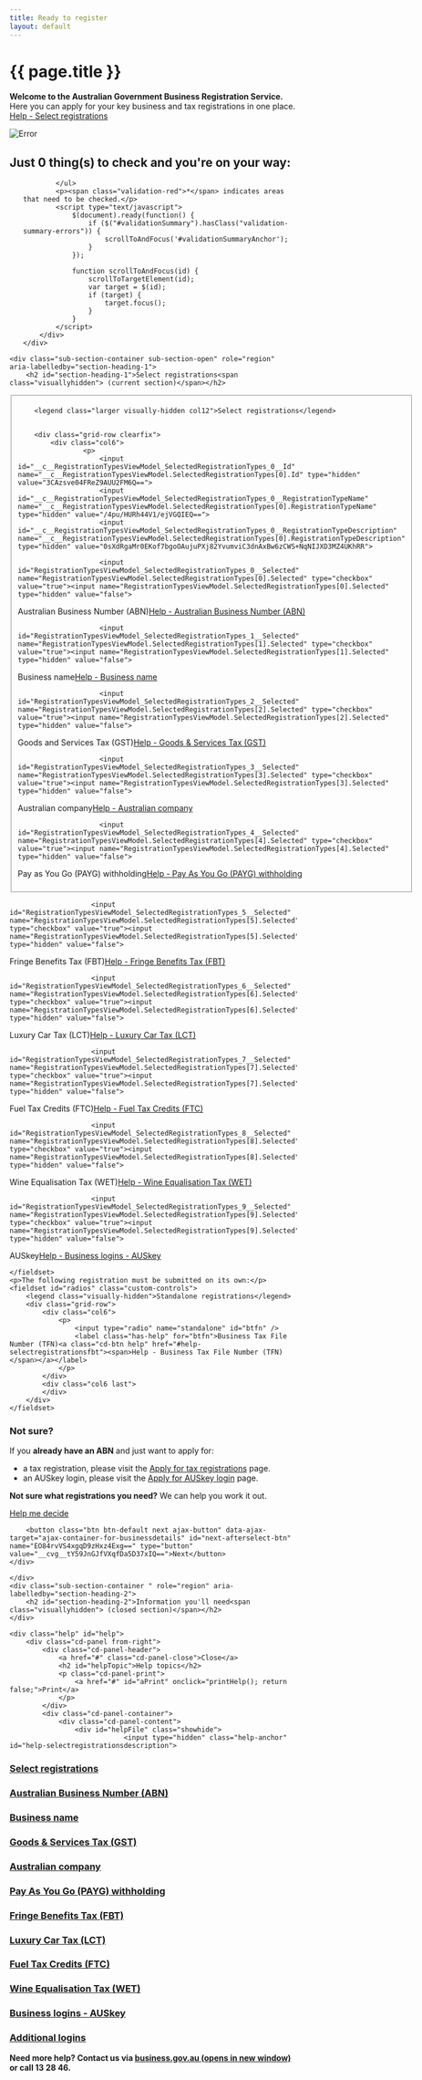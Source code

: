 ```yaml
---
title: Ready to register
layout: default
---
```


<h1>{{ page.title }}</h1>

<div id="ajax-container-for-businessdetails">

<div class="grid-row clearfix">
    <p><strong>Welcome to the Australian Government Business Registration Service.</strong><br>
Here you can apply for your key business and tax registrations in one place. <a class="cd-btn help" href="#help-selectregistrationsdescription"><span>Help - Select registrations</span></a></p>
</div>

<input id="__c__SectionIndexId" name="__c__SectionIndexId" type="hidden" value="BfNQIa39YHWRsVvADavFng==">


<input id="__c__ApplicationId" name="__c__ApplicationId" type="hidden" value="BfNQIa39YHWRsVvADavFng==">

<div id="validationSummary" class="validation-summary-valid validation-container clearfix" data-valmsg-summary="true">
    <div class="grid-row">
        <div class="validation-summary-icon">
            <img src="/content/img/ico-alert-red.png" alt="Error">
        </div>
        <div class="validation-message">
            <h2><a id="validationSummaryAnchor" tabindex="-1">Just <span id="validation-error-count">0</span> thing(s) to check and you're on your way:</a>
            </h2>
            <ul class="validation-message-errors">
                

            </ul>
            <p><span class="validation-red">*</span> indicates areas that need to be checked.</p>
            <script type="text/javascript">
                $(document).ready(function() {
                    if ($("#validationSummary").hasClass("validation-summary-errors")) {
                        scrollToAndFocus('#validationSummaryAnchor');
                    }
                });

                function scrollToAndFocus(id) {
                    scrollToTargetElement(id);
                    var target = $(id);
                    if (target) {
                        target.focus();
                    }
                }
            </script>
        </div>
    </div>
</div>


    <div class="sub-section-container sub-section-open" role="region" aria-labelledby="section-heading-1">
        <h2 id="section-heading-1">Select registrations<span class="visuallyhidden"> (current section)</span></h2>








<div class="select-registrations">
    <fieldset id="checkboxes" class="custom-controls">

        

        <legend class="larger visually-hidden col12">Select registrations</legend>
        

        <div class="grid-row clearfix">
            <div class="col6">
                    <p>
                        <input id="__c__RegistrationTypesViewModel_SelectedRegistrationTypes_0__Id" name="__c__RegistrationTypesViewModel.SelectedRegistrationTypes[0].Id" type="hidden" value="3CAzsve04FReZ9AUU2FM6Q==">
                        <input id="__c__RegistrationTypesViewModel_SelectedRegistrationTypes_0__RegistrationTypeName" name="__c__RegistrationTypesViewModel.SelectedRegistrationTypes[0].RegistrationTypeName" type="hidden" value="/4pu/HURh44V1/ejVGQIEQ==">
                        <input id="__c__RegistrationTypesViewModel_SelectedRegistrationTypes_0__RegistrationTypeDescription" name="__c__RegistrationTypesViewModel.SelectedRegistrationTypes[0].RegistrationTypeDescription" type="hidden" value="0sXdRgaMr0EKof7bgoOAujuPXj82YvumviC3dnAxBw6zCWS+NqNIJXD3MZ4UKhRR">

                        <input id="RegistrationTypesViewModel_SelectedRegistrationTypes_0__Selected" name="RegistrationTypesViewModel.SelectedRegistrationTypes[0].Selected" type="checkbox" value="true"><input name="RegistrationTypesViewModel.SelectedRegistrationTypes[0].Selected" type="hidden" value="false">

<label class="has-help" for="RegistrationTypesViewModel_SelectedRegistrationTypes_0__Selected" id="type-abn">Australian Business Number (ABN)<a class="cd-btn help" href="#help-selectregistrationsabn"><span>Help - Australian Business Number (ABN)</span></a></label>
                    </p>
                    <p>
                        <input id="__c__RegistrationTypesViewModel_SelectedRegistrationTypes_1__Id" name="__c__RegistrationTypesViewModel.SelectedRegistrationTypes[1].Id" type="hidden" value="GD54x/9q9XomyuFbh4ZiOQ==">
                        <input id="__c__RegistrationTypesViewModel_SelectedRegistrationTypes_1__RegistrationTypeName" name="__c__RegistrationTypesViewModel.SelectedRegistrationTypes[1].RegistrationTypeName" type="hidden" value="Ku6Gy+Kjj+YP2qPJPHJzxQ==">
                        <input id="__c__RegistrationTypesViewModel_SelectedRegistrationTypes_1__RegistrationTypeDescription" name="__c__RegistrationTypesViewModel.SelectedRegistrationTypes[1].RegistrationTypeDescription" type="hidden" value="P/tzJ6X8ralyDsJoGYnlzg==">

                        <input id="RegistrationTypesViewModel_SelectedRegistrationTypes_1__Selected" name="RegistrationTypesViewModel.SelectedRegistrationTypes[1].Selected" type="checkbox" value="true"><input name="RegistrationTypesViewModel.SelectedRegistrationTypes[1].Selected" type="hidden" value="false">

<label class="has-help" for="RegistrationTypesViewModel_SelectedRegistrationTypes_1__Selected" id="type-bn">Business name<a class="cd-btn help" href="#help-selectregistrationsbusinessname"><span>Help - Business name</span></a></label>
                    </p>
                    <p>
                        <input id="__c__RegistrationTypesViewModel_SelectedRegistrationTypes_2__Id" name="__c__RegistrationTypesViewModel.SelectedRegistrationTypes[2].Id" type="hidden" value="b62BVAWBWSYqn4uePpL3KQ==">
                        <input id="__c__RegistrationTypesViewModel_SelectedRegistrationTypes_2__RegistrationTypeName" name="__c__RegistrationTypesViewModel.SelectedRegistrationTypes[2].RegistrationTypeName" type="hidden" value="jrVqPJCX8ekRpc1FQWYLuw==">
                        <input id="__c__RegistrationTypesViewModel_SelectedRegistrationTypes_2__RegistrationTypeDescription" name="__c__RegistrationTypesViewModel.SelectedRegistrationTypes[2].RegistrationTypeDescription" type="hidden" value="x9AsIJ5HcP0p7ObmYrdtmL9wFxGQOcnvmt4hfCn24uA=">

                        <input id="RegistrationTypesViewModel_SelectedRegistrationTypes_2__Selected" name="RegistrationTypesViewModel.SelectedRegistrationTypes[2].Selected" type="checkbox" value="true"><input name="RegistrationTypesViewModel.SelectedRegistrationTypes[2].Selected" type="hidden" value="false">

<label class="has-help" for="RegistrationTypesViewModel_SelectedRegistrationTypes_2__Selected" id="type-gst">Goods and Services Tax (GST)<a class="cd-btn help" href="#help-selectregistrationsgst"><span>Help - Goods &amp; Services Tax (GST) </span></a></label>
                    </p>
                    <p>
                        <input id="__c__RegistrationTypesViewModel_SelectedRegistrationTypes_3__Id" name="__c__RegistrationTypesViewModel.SelectedRegistrationTypes[3].Id" type="hidden" value="/hGNjxDNyhEGHfQbb9O3Vg==">
                        <input id="__c__RegistrationTypesViewModel_SelectedRegistrationTypes_3__RegistrationTypeName" name="__c__RegistrationTypesViewModel.SelectedRegistrationTypes[3].RegistrationTypeName" type="hidden" value="z5GyAIlGkn4RLFR84HSFHg==">
                        <input id="__c__RegistrationTypesViewModel_SelectedRegistrationTypes_3__RegistrationTypeDescription" name="__c__RegistrationTypesViewModel.SelectedRegistrationTypes[3].RegistrationTypeDescription" type="hidden" value="r2s2EGHwkm+mDfDfKRuRR3kwjIFuQ9pK4XGOaRpbQFU=">

                        <input id="RegistrationTypesViewModel_SelectedRegistrationTypes_3__Selected" name="RegistrationTypesViewModel.SelectedRegistrationTypes[3].Selected" type="checkbox" value="true"><input name="RegistrationTypesViewModel.SelectedRegistrationTypes[3].Selected" type="hidden" value="false">

<label class="has-help" for="RegistrationTypesViewModel_SelectedRegistrationTypes_3__Selected" id="type-company">Australian company<a class="cd-btn help" href="#help-selectregistrationscompany"><span>Help - Australian company</span></a></label>
                    </p>
                    <p>
                        <input id="__c__RegistrationTypesViewModel_SelectedRegistrationTypes_4__Id" name="__c__RegistrationTypesViewModel.SelectedRegistrationTypes[4].Id" type="hidden" value="beAZxfdqrVgQhcNHWtvxUg==">
                        <input id="__c__RegistrationTypesViewModel_SelectedRegistrationTypes_4__RegistrationTypeName" name="__c__RegistrationTypesViewModel.SelectedRegistrationTypes[4].RegistrationTypeName" type="hidden" value="N/zSCDVF9XGGJIoSJc1o4w==">
                        <input id="__c__RegistrationTypesViewModel_SelectedRegistrationTypes_4__RegistrationTypeDescription" name="__c__RegistrationTypesViewModel.SelectedRegistrationTypes[4].RegistrationTypeDescription" type="hidden" value="PbvruEovidSk04Wk5b6U6c73QeSmRMVxMMjJL2vNzDpM3CMNGXiSjcHosuIMrAVi">

                        <input id="RegistrationTypesViewModel_SelectedRegistrationTypes_4__Selected" name="RegistrationTypesViewModel.SelectedRegistrationTypes[4].Selected" type="checkbox" value="true"><input name="RegistrationTypesViewModel.SelectedRegistrationTypes[4].Selected" type="hidden" value="false">

<label class="has-help" for="RegistrationTypesViewModel_SelectedRegistrationTypes_4__Selected" id="type-payg">Pay as You Go (PAYG) withholding<a class="cd-btn help" href="#help-selectregistrationspaygw"><span>Help - Pay As You Go (PAYG) withholding</span></a></label>
                    </p>
            </div>
            <div class="col6 last">
                    <p>
                        <input id="__c__RegistrationTypesViewModel_SelectedRegistrationTypes_5__Id" name="__c__RegistrationTypesViewModel.SelectedRegistrationTypes[5].Id" type="hidden" value="2oOxNE2QyFg9niJXRLPy7A==">
                        <input id="__c__RegistrationTypesViewModel_SelectedRegistrationTypes_5__RegistrationTypeName" name="__c__RegistrationTypesViewModel.SelectedRegistrationTypes[5].RegistrationTypeName" type="hidden" value="qtaKb79oLxlQI/xjQD9TAA==">
                        <input id="__c__RegistrationTypesViewModel_SelectedRegistrationTypes_5__RegistrationTypeDescription" name="__c__RegistrationTypesViewModel.SelectedRegistrationTypes[5].RegistrationTypeDescription" type="hidden" value="3OTWJvBkGyvZuSJNfoL9EXeKky0d6qFeDsmHJwnWocE=">

                        <input id="RegistrationTypesViewModel_SelectedRegistrationTypes_5__Selected" name="RegistrationTypesViewModel.SelectedRegistrationTypes[5].Selected" type="checkbox" value="true"><input name="RegistrationTypesViewModel.SelectedRegistrationTypes[5].Selected" type="hidden" value="false">

<label class="has-help" for="RegistrationTypesViewModel_SelectedRegistrationTypes_5__Selected" id="type-fbt">Fringe Benefits Tax (FBT)<a class="cd-btn help" href="#help-selectregistrationsfbt"><span>Help - Fringe Benefits Tax (FBT)</span></a></label>                    </p>
                    <p>
                        <input id="__c__RegistrationTypesViewModel_SelectedRegistrationTypes_6__Id" name="__c__RegistrationTypesViewModel.SelectedRegistrationTypes[6].Id" type="hidden" value="hbtBwOimVvgfL4j8KLvs9Q==">
                        <input id="__c__RegistrationTypesViewModel_SelectedRegistrationTypes_6__RegistrationTypeName" name="__c__RegistrationTypesViewModel.SelectedRegistrationTypes[6].RegistrationTypeName" type="hidden" value="CP6ZBjKcruFYRWkIQJneeQ==">
                        <input id="__c__RegistrationTypesViewModel_SelectedRegistrationTypes_6__RegistrationTypeDescription" name="__c__RegistrationTypesViewModel.SelectedRegistrationTypes[6].RegistrationTypeDescription" type="hidden" value="0p3tIkmLUBQl116rBNm9YjVktxzUL2SVZRHDLmi2RNg=">

                        <input id="RegistrationTypesViewModel_SelectedRegistrationTypes_6__Selected" name="RegistrationTypesViewModel.SelectedRegistrationTypes[6].Selected" type="checkbox" value="true"><input name="RegistrationTypesViewModel.SelectedRegistrationTypes[6].Selected" type="hidden" value="false">

<label class="has-help" for="RegistrationTypesViewModel_SelectedRegistrationTypes_6__Selected" id="type-lct">Luxury Car Tax (LCT)<a class="cd-btn help" href="#help-selectregistrationslct"><span>Help - Luxury Car Tax (LCT)</span></a></label>                    </p>
                    <p>
                        <input id="__c__RegistrationTypesViewModel_SelectedRegistrationTypes_7__Id" name="__c__RegistrationTypesViewModel.SelectedRegistrationTypes[7].Id" type="hidden" value="B7QNvTWzBIbPXqXuNDAkSQ==">
                        <input id="__c__RegistrationTypesViewModel_SelectedRegistrationTypes_7__RegistrationTypeName" name="__c__RegistrationTypesViewModel.SelectedRegistrationTypes[7].RegistrationTypeName" type="hidden" value="60WTSLVNkp/873mLM9sq3w==">
                        <input id="__c__RegistrationTypesViewModel_SelectedRegistrationTypes_7__RegistrationTypeDescription" name="__c__RegistrationTypesViewModel.SelectedRegistrationTypes[7].RegistrationTypeDescription" type="hidden" value="DyKYQ/ieWfBiK5OvNBc5b8sr20yA2Jz04oC9ePJKt0U=">

                        <input id="RegistrationTypesViewModel_SelectedRegistrationTypes_7__Selected" name="RegistrationTypesViewModel.SelectedRegistrationTypes[7].Selected" type="checkbox" value="true"><input name="RegistrationTypesViewModel.SelectedRegistrationTypes[7].Selected" type="hidden" value="false">

<label class="has-help" for="RegistrationTypesViewModel_SelectedRegistrationTypes_7__Selected" id="type-ftc">Fuel Tax Credits (FTC)<a class="cd-btn help" href="#help-selectregistrationsftc"><span>Help - Fuel Tax Credits (FTC)</span></a></label>                    </p>
                    <p>
                        <input id="__c__RegistrationTypesViewModel_SelectedRegistrationTypes_8__Id" name="__c__RegistrationTypesViewModel.SelectedRegistrationTypes[8].Id" type="hidden" value="Fn+52qEbT38/fjmk7EEnCA==">
                        <input id="__c__RegistrationTypesViewModel_SelectedRegistrationTypes_8__RegistrationTypeName" name="__c__RegistrationTypesViewModel.SelectedRegistrationTypes[8].RegistrationTypeName" type="hidden" value="qG9x/bmS4Ol3PNZE6SbJOA==">
                        <input id="__c__RegistrationTypesViewModel_SelectedRegistrationTypes_8__RegistrationTypeDescription" name="__c__RegistrationTypesViewModel.SelectedRegistrationTypes[8].RegistrationTypeDescription" type="hidden" value="tRObtFmBpWWovRQocvqJDHZJi7OHu1fpMoBaOKNyGTg=">

                        <input id="RegistrationTypesViewModel_SelectedRegistrationTypes_8__Selected" name="RegistrationTypesViewModel.SelectedRegistrationTypes[8].Selected" type="checkbox" value="true"><input name="RegistrationTypesViewModel.SelectedRegistrationTypes[8].Selected" type="hidden" value="false">

<label class="has-help" for="RegistrationTypesViewModel_SelectedRegistrationTypes_8__Selected" id="type-wet">Wine Equalisation Tax (WET)<a class="cd-btn help" href="#help-selectregistrationswet"><span>Help - Wine Equalisation Tax (WET)</span></a></label>                    </p>
                    <p>
                        <input id="__c__RegistrationTypesViewModel_SelectedRegistrationTypes_9__Id" name="__c__RegistrationTypesViewModel.SelectedRegistrationTypes[9].Id" type="hidden" value="TlPJQFJ7woWgBCYbYmQuEQ==">
                        <input id="__c__RegistrationTypesViewModel_SelectedRegistrationTypes_9__RegistrationTypeName" name="__c__RegistrationTypesViewModel.SelectedRegistrationTypes[9].RegistrationTypeName" type="hidden" value="rZXJz7CN5deaHy0/O1KA2A==">
                        <input id="__c__RegistrationTypesViewModel_SelectedRegistrationTypes_9__RegistrationTypeDescription" name="__c__RegistrationTypesViewModel.SelectedRegistrationTypes[9].RegistrationTypeDescription" type="hidden" value="N+RT4Ap/6WpqRaKa93Iajw==">

                        <input id="RegistrationTypesViewModel_SelectedRegistrationTypes_9__Selected" name="RegistrationTypesViewModel.SelectedRegistrationTypes[9].Selected" type="checkbox" value="true"><input name="RegistrationTypesViewModel.SelectedRegistrationTypes[9].Selected" type="hidden" value="false">

<label class="has-help" for="RegistrationTypesViewModel_SelectedRegistrationTypes_9__Selected" id="type-akey">AUSkey<a class="cd-btn help" href="#help-selectregistrationsauskey"><span>Help - Business logins - AUSkey</span></a></label>                    </p>
            </div>
        </div>

    </fieldset>
	<p>The following registration must be submitted on its own:</p>
	<fieldset id="radios" class="custom-controls">
		<legend class="visually-hidden">Standalone registrations</legend>
		<div class="grid-row">
			<div class="col6">
				<p>
					<input type="radio" name="standalone" id="btfn" />
					<label class="has-help" for="btfn">Business Tax File Number (TFN)<a class="cd-btn help" href="#help-selectregistrationsfbt"><span>Help - Business Tax File Number (TFN)</span></a></label>
				</p>
			</div>
			<div class="col6 last">
			</div>
		</div>
	</fieldset>
</div>

<div class="registration-tip">
    <h3>Not sure?</h3>
<p>If you <strong>already have an ABN</strong> and just want to apply for:</p>
<ul><li>a tax registration, please visit the <a href="../../additional" target="_blank">Apply for tax registrations</a> page.</li>
<li>an AUSkey login, please visit the <a href="../../auskey" target="_blank">Apply for AUSkey login</a> page.</li></ul>
<strong>Not sure what registrations you need?</strong> We can help you work it out.
    <p>
        <a href="/helpmedecide">Help me decide</a>
    </p>
</div>

<div class="controls-container">
    <div class="controls-content">

        
        <button class="btn btn-default next ajax-button" data-ajax-target="ajax-container-for-businessdetails" id="next-afterselect-btn" name="EO84rvVS4xgqD9zHxz4Exg==" type="button" value="__cvg__tY59JnGJfVXqfDa5D37xIQ==">Next</button>
    </div>
</div>


    </div>
    <div class="sub-section-container " role="region" aria-labelledby="section-heading-2">
        <h2 id="section-heading-2">Information you'll need<span class="visuallyhidden"> (closed section)</span></h2>
    </div>

    <div class="help" id="help">
        <div class="cd-panel from-right">
            <div class="cd-panel-header">
                <a href="#" class="cd-panel-close">Close</a>
                <h2 id="helpTopic">Help topics</h2>
                <p class="cd-panel-print">
                    <a href="#" id="aPrint" onclick="printHelp(); return false;">Print</a>
                </p>
            </div>
            <div class="cd-panel-container">
                <div class="cd-panel-content">
                    <div id="helpFile" class="showhide">
                                <input type="hidden" class="help-anchor" id="help-selectregistrationsdescription">
<h3 data-collapse-summary="" aria-expanded="false"><a href="#">Select registrations</a></h3>
<div aria-hidden="true" style="display: none;">
<p>Welcome to the Australian Government Business Registration Service Public Beta. The service combines a number of key government business and tax registration forms in one place including: </p>
<ul>
<li>Australian Business Number (ABN)</li>
<li>Business name</li>
<li>Goods and Services Tax (GST)*</li>
<li>Australian company</li>
<li>Pay as You Go (PAYG) withholding*</li>
<li>Fringe Benefits Tax (FBT)*</li>
<li>Luxury Car Tax (LCT)*</li>
<li>Fuel Tax Credits (FTC)*</li>
<li>Wine Equalisation Tax (WET)*</li>
<li>Administrator AUSkey*.</li></ul>
<p>*At the moment on the <strong>New business</strong> section of the Business registration service, you can only apply for the registrations indicated above together with a business or company application.</p>
<p>If you <strong>already have an ABN</strong> and want to apply for:</p>
<ul><li>a tax registration, please visit the <a href="../../additional" target="_blank">Apply for tax registrations</a> page.</li>
<li>an AUSkey login, please visit the <a href="../../auskey" target="_blank">Apply for AUSkey login</a> page.</li></ul>

<h4>What is a Public Beta website?</h4>
<p>A public beta website is typically a real working website or service in its final testing stage. A beta is used to receive public feedback to help improve the service.</p>
<blockquote><hr><strong>Please note:</strong> Even though the Business Registration Service is in beta, the registrations you apply for are <strong>real</strong>!<hr></blockquote> 
<p>So if you use the Business Registration Service, please <a href="https://www.business.gov.au/Forms/Feedback" target="_blank">give us your feedback <span class="visuallyhidden">(opens in new window)</span></a>.</p>
<h4>What does it cost to register?</h4>
<p>There is no charge to register for tax registrations, but there is a fee for the following:</p>
<ul>
 <li><strong>Business name</strong> - For each business name, you can pay $35 for 1 year or $82 for 3 years. See the current <a href="http://www.asic.gov.au/for-business/payments-fees-and-invoices/asic-fees/schedules-of-business-names-fees" target="_blank">list of business name fees <span class="visuallyhidden">(opens in new window)</span></a> on the ASIC website.</li>
<li><strong>Australian company</strong> - The cost depends on the type of company you register. For example you'll pay $479 to register a proprietary limited company. See the current <a href="http://www.asic.gov.au/for-business/payments-fees-and-invoices/asic-fees/schedules-of-corporations-fees/" target="_blank">list of company fees <span class="visuallyhidden">(opens in new window)</span></a> on the ASIC website.</li>
</ul>
<h4>Where can I register for a business TFN?</h4>
<p>If you're applying for an ABN for a partnership, company or trust you'll need a business TFN.</p>
<p>The good news is you <strong>don't need to register</strong>. The ATO will automatically issue a partnership, company or trust with a TFN (if one doesn't already exist).</p>
<h4>Can I register Norfolk Island businesses here?</h4>
<p>Yes. Norfolk Island businesses can apply here for the following business registrations:</p>
<ul>
<li>Australian Business Number (ABN)</li>
<li>Business name</li>
<li>Australian company – if operating on the Australian mainland</li>
<li>Pay As You Go (PAYG) withholding</li>
<li>Fringe Benefits Tax (FBT)</li>
<li>AUSKey</li>
</ul>
<p>Norfolk Island businesses do not need to register for Goods and Services Tax (GST), Luxury Car Tax (LCT), Fuel Tax Credits (FTC) or Wine Equalisation Tax (WET).</p>
<blockquote><hr>
<p><strong>Norfolk Island companies</strong> are registered with the <a href="http://www.norfolkisland.gov.nf/services/registry-lands-companies-births-deaths-and-marriages" target="_blank">Norfolk Island Registry <span class="visuallyhidden">(opens in new window)</span></a>.</p>

<p>However, if your Norfolk Island company is or will be operating on the Australian mainland, you'll need to register as a foreign company with the Australian Securities &amp; Investments Commission (ASIC).</p>

<p>Find out about <a href="http://asic.gov.au/for-business/registering-a-company/steps-to-register-a-company/foreign-companies/" target="_blank">registering foreign companies <span class="visuallyhidden">(opens in new window)</span></a> on the ASIC website.</p>
<hr>
</blockquote>

<h4>Can I update my details or apply for renewals here?</h4>
<p>Not at the moment. The Business registration form only accepts new business or tax registrations. </p><p>To update or renew your registrations you'll need to refer to the correspondence you receive confirming your registration. </p> <p>If you can't find your correspondence, visit the following agency websites to:</p>
<ul><li><a href="http://asic.gov.au/changes" target="_blank">update your company details or annual statements <span class="visuallyhidden">(opens in new window)</span></a> on the ASIC website</li>
<li><a href="http://asic.gov.au/your-bn" target="_blank">update or renew your business name <span class="visuallyhidden">(opens in new window)</span></a> on the ASIC website</li>
<li><a href="https://www.ato.gov.au/Business/Registration/Update-your-details/" target="_blank">update your tax details <span class="visuallyhidden">(opens in new window)</span></a> for your ABN, GST, PAYG, TFN, FBT, LCT, FTC, WET registrations on the ATO website.</li></ul>
<h4>Can I apply here for state licences or permits?</h4>
<p>No. You'll still need to find and apply for your business licences and permits on the <a href="https://ablis.business.gov.au/" target="_blank">Australian Business Licence &amp; Information Service (ABLIS) <span class="visuallyhidden">(opens in new window)</span></a> website.</p>

<h4>Where do I go for help?</h4>
<p>If you have a question about the form or how your registrations are progressing, <a href="https://www.business.gov.au/contact-us" target="_blank">contact business.gov.au <span class="visuallyhidden">(opens in new window)</span></a> on 13 28 46</p>
</div>                                <input type="hidden" class="help-anchor" id="help-selectregistrationsabn">
<h3 data-collapse-summary="" aria-expanded="false"><a href="#">Australian Business Number (ABN)</a></h3>
<div aria-hidden="true" style="display: none;"><p>An ABN is a unique 11 digit number that identifies your business to the public, the Australian Taxation Office (ATO) and other government agencies.</p>
<p>Applying for an ABN is free, but not everyone is entitled to one.</p>
<h4>Why should I have an ABN? </h4>
<p>If you're running a business, you may need an ABN. Having an ABN means you can:</p>
<ul><li>confirm your business identity to others when ordering and invoicing</li>
<li>avoid having business clients withhold a percentage of any payments they make to you </li>
<li>register a business name </li>
<li>register a '.com.au', '.net.au', or '.org.au' domain name.</li></ul>
<p>You also need to have an ABN if you register for Goods and Services Tax (GST) </p>

<blockquote><hr><p>You <strong>don't</strong> need an ABN if the business is:</p>
<ul>
<li>located in the Christmas or Cocos Islands</li>
<li>a joint venture (where the partners have their own ABNs).</li>
</ul>
<hr></blockquote>
<h4>Do I also need a business TFN? </h4>
<p>If you're applying for an ABN for a partnership, company or trust, you'll need a business TFN.</p> 
<p>The good news is you <strong>don't need to register</strong>. The ATO will automatically issue the partnership, company or trust with a TFN (if one doesn't already exist).</p>
<h4>Can I use my old ABN?</h4>
<p>You can reuse a previous ABN if the old business had the same entity type as the new one. </p>
<blockquote> <hr> <strong>Please note:</strong> If the entity types are different, you’ll be issued with a new ABN.<hr></blockquote>
<p>To reuse a previous ABN, first apply for a new ABN here on the Business registration service. Once this application is successful, the Australian Business Registrar can then issue you with your old ABN.  </p>
<h4>Find out more</h4>
<p>See the Australian Business Register's <a href="https://abr.gov.au/DOI-abnexplained" target="_blank">ABN Explained <span class="visuallyhidden">(opens in new window)</span></a> page for more details.</p></div>                                <input type="hidden" class="help-anchor" id="help-selectregistrationsbusinessname">
<h3 data-collapse-summary="" aria-expanded="false"><a href="#">Business name</a></h3>
<div aria-hidden="true" style="display: none;">

<p>A business name, also known as a trading name, is a name or title under which a person, or other legal entity, carries on business. It also helps customers and other businesses find, identify and connect with your business. </p>
<p>You need to register a business name if you conduct business under a name other than your own.</p>

<p>Discover more about <a href="http://www.asic.gov.au/bn-register" target="_blank">business names and when to register one <span class="visuallyhidden">(opens in new window)</span></a> on the Australian Securities &amp; Investments Commission (ASIC) website.</p>


<h4>Registering a business name</h4>
<p>When you register a business name, you register it nationally with ASIC. This means you can operate your business in any state or territory in Australia.</p>
<p>See the <a href="http://www.asic.gov.au/bn-register" target="_blank">things you need to consider before registering a business name <span class="visuallyhidden">(opens in new window)</span></a> on the ASIC website.</p>
<h4>Protecting your business name </h4>
<p>Registering a business name doesn't stop others from using it! Before you register a business name, consider these steps:</p>

<ul><li><strong>Check existing names</strong>: <a href="http://www.asic.gov.au/online-services/search-asics-registers/business-names/" target="_blank">Search ASIC's Registers <span class="visuallyhidden">(opens in new window)</span></a> to see if the business name is available.</li>
<li><strong>Check existing trade marks: </strong>Make sure you’re not infringing on someone else’s intellectual property (IP). Visit the IP Australia website to find out about <a href="https://www.ipaustralia.gov.au/trade-marks" target="_blank">searching for trade marks <span class="visuallyhidden">(opens in new window)</span></a> in Australia and overseas.</li>
<li><strong>Register a web address:</strong> If you want to use your proposed business name as part of your web address, see our information on <a href="https://www.business.gov.au/Info/Run/Advertising-and-online/Register-a-website-name" target="_blank">registering a domain name. <span class="visuallyhidden">(opens in new window)</span></a></li>
<li><strong>Apply for a trade mark:</strong> To protect your business name, <a href="https://www.ipaustralia.gov.au/trade-marks" target="_blank">apply for a trade mark <span class="visuallyhidden">(opens in new window)</span></a> on the IP Australia website.</li></ul>


<p>Find out the difference between a business name, trade mark, company name and domain name on the <a href="http://asic.gov.au/for-business/registering-a-business-name/before-you-register-a-business-name/what-is-a-business-name/" target="_blank">ASIC website <span class="visuallyhidden">(opens in new window)</span></a>.</p>
<p>Visit the <a href="https://www.ipaustralia.gov.au" target="_blank">IP Australia <span class="visuallyhidden">(opens in new window)</span></a> website for details on how to protect your name and other brands.</p>
<h4>Renewing your business name</h4>
<p>You need to renew your business name regularly. You can pay yearly or every three years. See the <a href="http://www.asic.gov.au/for-business/payments-fees-and-invoices/asic-fees/fees-for-commonly-lodged-documents/business-names/" target="_blank">business name renewal fees <span class="visuallyhidden">(opens in new window)</span></a> on the ASIC website.</p> <p>The Business registration service does not currently process business name renewals. See the different options available for <a href="http://www.asic.gov.au/for-business/renewing-and-maintaining-your-business-name/renew-your-business-name/" target="_blank">renewing your business name <span class="visuallyhidden">(opens in new window)</span></a> on the ASIC website.</p>
</div>                                <input type="hidden" class="help-anchor" id="help-selectregistrationsgst">
<h3 data-collapse-summary="" aria-expanded="false"><a href="#">Goods &amp; Services Tax (GST) </a></h3>
<div aria-hidden="true" style="display: none;">
<p>You <strong>must</strong> register for GST if: </p>
<ul><li>your business has a GST turnover of $75,000 or more</li>
<li>your business charges passengers for taxi services or limousine travel (including ride sharing)</li>
<li>you want to claim Fuel Tax Credits (FTC)</li>
<li>you need to register for Wine Equalisation Tax (WET) or Luxury Car Tax (LCT).</li>
</ul>
<blockquote><hr><strong>Please note:</strong> You must have an Australian Business Number (ABN) in order to register for GST. If you don't already have an ABN, you can use this form to apply for both at the same time.<hr></blockquote>

<p>Don't expect to exceed $75,000? You can still volunteer to register for GST. </p>
<p>Registering for GST also allows you to claim credits for any GST included in the price of purchases for your business.</p>
<p>Visit the Australian Taxation Office (ATO) website to:</p>
<ul>
<li>find out what <a href="https://www.ato.gov.au/Business/GST/Registering-for-GST/?anchor=WorkingoutyourGSTturnover1#WorkingoutyourGSTturnover1" target="_blank">GST turnover <span class="visuallyhidden">(opens in new window)</span></a> means</li>
<li><a href="https://www.ato.gov.au/Business/Registration/Work-out-which-registrations-you-need/Taxation-registrations/Goods-and-Services-Tax/" target="_blank">check if you need to register for GST <span class="visuallyhidden">(opens in new window)</span></a>, if you're not sure</li>
<li>see how GST applies to <a href="https://www.ato.gov.au/general/ride-sourcing-and-tax/" target="_blank">ride sharing services <span class="visuallyhidden">(opens in new window)</span></a></li>
<li>find out more about <a href="https://www.ato.gov.au/business/gst/claiming-gst-credits/" target="_blank">claiming GST credits <span class="visuallyhidden">(opens in new window)</span></a>.</li>
</ul>
<h4>How GST works</h4>
<p>GST is a tax of 10% on most goods and services sold in Australia. Generally, businesses that are registered for GST:</p>
<ul><li>collect GST on the goods and services they sell and forward it to the ATO</li>
<li>claim credits for the GST included in the price of goods and services they buy for their business.</li></ul>
<h4>What do I need to do?</h4> 
<p>If you're registered for GST, you'll need to: </p>
<ul><li>work out which goods and services you sell are subject to GST</li> 
<li>include GST in the prices you charge for those goods and services </li>
<li>give tax invoices to your customers that include the GST amount </li>
<li>account for GST in your books </li>
<li>put aside the GST you've collected</li> 
<li>get tax invoices and claim GST credits for goods and services you buy for your own business</li> 
<li>lodge activity statements or annual returns to the ATO</li>  
<li>pay GST to the ATO (or get a GST refund).</li></ul>  
<h4>Find out more</h4>
<p>Read about <a href="https://www.ato.gov.au/Business/GST/How-GST-works/" target="_blank">how GST works <span class="visuallyhidden">(opens in new window)</span></a> on the ATO website.</p></div>                                <input type="hidden" class="help-anchor" id="help-selectregistrationscompany">
<h3 data-collapse-summary="" aria-expanded="false"><a href="#">Australian company</a></h3>
<div aria-hidden="true" style="display: none;">
<p>A company is a type of business structure. When you set up a company, you create a legal entity that's separate from you. To find out more about companies and how they're different from other business structures, visit our <a href="https://www.business.gov.au/info/plan-and-start/start-your-business/business-structure/business-structures-and-types/company" target="_blank">company <span class="visuallyhidden">(opens in new window)</span></a> page.</p>
<h4>Company registration</h4>

<p>To set up a company, it must be registered under the <em>Corporations Act 2001</em>.</p>

<p>You can register these types of companies here:</p>
<ul>
<li>Proprietary limited companies (also known as private companies) - the most common company structure used by small businesses</li>
<li>Public companies limited by shares or guarantee</li>
<li>Public companies with no liability</li>
<li>Special purpose companies (not for profit, home unit/body corporate, superannuation trustee)</li>

</ul>
<blockquote>
<hr>
<p>To register a private or public company that's <strong>unlimited</strong> (where the liability of shareholders is unlimited), you need to apply:</p>
<ul>
<li>by using the <a href="http://asic.gov.au/regulatory-resources/forms/forms-folder/201-application-for-registration-as-an-australian-company/" target="_blank">company registration form <span class="visuallyhidden">(opens in new window)</span></a> on the Australian Securities &amp; Investments Commission (ASIC) website, or</li>
<li>through a business service provider.</li>
</ul>
<p>To find out more about these application options, see <strong>step 6</strong> of <a href="http://asic.gov.au/start-a-company" target="_blank">how to start a company <span class="visuallyhidden">(opens in new window)</span></a> on the ASIC website.</p>
<hr>
</blockquote>

<h4>Fees</h4>

<p>The fees you pay depend on the type of company you're registering. Visit the ASIC website for details of:</p>
<ul>
<li>the one-off fee for company registration (see <a href="http://www.asic.gov.au/for-business/payments-fees-and-invoices/asic-fees/fees-for-commonly-lodged-documents/starting-a-company/" target="_blank">starting a company - common fees <span class="visuallyhidden">(opens in new window)</span></a>)</li>
<li>the annual fee for <a href="http://www.asic.gov.au/for-business/payments-fees-and-invoices/asic-fees/fees-for-commonly-lodged-documents/annual-review/" target="_blank">company reviews <span class="visuallyhidden">(opens in new window)</span></a>.</li>
</ul>

<h4>Before you register</h4>
<p>Before you register a company, you need to:</p>
<ul><li>choose a company name </li>
<li>decide whether your company will be proprietary or public</li> 
<li>work out who the directors and shareholders will be</li>
<li>understand your legal obligations as a director and shareholder. </li></ul>
<p>To find out more, read <a href="http://asic.gov.au/for-business/running-a-company/company-officeholder-duties/" target="_blank">company officeholder duties <span class="visuallyhidden">(opens in new window)</span></a> on the ASIC website.</p>
<h4>After you register</h4>
<p>When registered, the company will:</p>
<ul>
<li>get a unique Australian Company Number (ACN) and a Certificate of Registration</li>
<li>appear in the <a href="https://connectonline.asic.gov.au/RegistrySearch/faces/landing/SearchRegisters.jspx" target="_blank">company register <span class="visuallyhidden">(opens in new window)</span></a></li>
<li>be required to complete an annual review and pay an annual review fee each year (see <a href="http://www.asic.gov.au/for-business/running-a-company/annual-statements/" target="_blank">annual statements <span class="visuallyhidden">(opens in new window)</span></a> on the ASIC website)</li>
<li>be required to tell ASIC of changes in company details, usually within 28 days of the change taking place (otherwise, late fees may apply - see <a href="http://asic.gov.au/for-business/changes-to-your-company/check-and-change-company-details/" target="_blank">check and change company details <span class="visuallyhidden">(opens in new window)</span></a> on the ASIC website).</li>
</ul>
<p>To find out what company information is available to the public in the company register, go to <a href="http://asic.gov.au/online-services/search-asics-registers/companies-and-organisations/" target="_blank">companies and organisations - search ASIC's Registers <span class="visuallyhidden">(opens in new window)</span></a>.</p>
<p>For information about how ASIC handles personal information, read the <a href="http://www.asic.gov.au/privacy" target="_blank">summary of ASIC's privacy policy <span class="visuallyhidden">(opens in new window)</span></a>.</p>
</div>                                <input type="hidden" class="help-anchor" id="help-selectregistrationspaygw">
<h3 data-collapse-summary="" aria-expanded="false"><a href="#">Pay As You Go (PAYG) withholding</a></h3>
<div aria-hidden="true" style="display: none;"><p>You must be registered for PAYG withholding before you need to withhold tax amounts from payments such as:</p>
<ul><li>the wage or salary payments you make to employees</li>
<li>payments to directors</li>
<li>payments to businesses that do not quote their ABN to you</li>
<li>royalty, dividend or interest payments to non-residents</li>
<li>investment income payments to Australian residents (if you're an investment body).</li>
</ul>
<p>You must then forward these tax amounts to the Australian Taxation Office (ATO).</p>
<p>PAYG withholding isn't a tax on your business - it's a tax on your employees' income that you help the ATO to collect.  </p>
<p>Check to see <a href="https://www.ato.gov.au/Business/Registration/Work-out-which-registrations-you-need/Taxation-registrations/Pay-as-you-go-withholding/" target="_blank">if you need to register for PAYG withholding <span class="visuallyhidden">(opens in new window)</span></a> on the ATO website.</p> 
<h4>What do I need to do?</h4>  
<p>Being registered for PAYG withholding means you: </p>
<ul><li>work out how much you need to withhold</li> 
<li>report PAYG withholding amounts to the ATO</li> 
<li>pay PAYG withholding amounts to the ATO when they're due</li> 
<li>include PAYG withholding amounts in your employees' pay slips and payment summaries.</li></ul>

<h4>Find out more</h4>
<p>See <a href="https://www.ato.gov.au/Business/PAYG-withholding/?anchor=H1" target="_blank">how PAYG withholding works <span class="visuallyhidden">(opens in new window)</span></a> on the ATO website.</p>
</div>                                <input type="hidden" class="help-anchor" id="help-selectregistrationsfbt">
<h3 data-collapse-summary="" aria-expanded="false"><a href="#">Fringe Benefits Tax (FBT)</a></h3> 
<div aria-hidden="true" style="display: none;"><p>As an employer, if you give certain fringe benefits to your employees, you must pay tax on the value of the fringe benefits.</p> 
<p>You'll need to register for FBT before you start providing these benefits.</p>
<p>Visit the Australian Taxation Office (ATO) website to:</p>
<ul>
<li>find out what <a href="https://www.ato.gov.au/General/fringe-benefits-tax-%28fbt%29/types-of-fringe-benefits/" target="_blank">types of fringe benefits <span class="visuallyhidden">(opens in new window)</span></a> you must pay tax on</li>
<li><a href="https://www.ato.gov.au/Business/Registration/Work-out-which-registrations-you-need/Taxation-registrations/Fringe-benefits-tax/" target="_blank">check if you need to register for FBT <span class="visuallyhidden">(opens in new window)</span></a>.</li>
</ul>
<h4>What do I need to do?</h4>
<p>Being registered for FBT means you: </p>
<ul><li>work out how much FBT you have to pay</li> 
<li>keep records related to the fringe benefits you provide </li>
<li>report fringe benefits on your employees' payment summaries  </li>
<li>report fringe benefits to the ATO</li> 
<li>pay the FBT to the ATO. </li></ul>
<h4>Find out more </h4>
<p>Read about <a href="https://www.ato.gov.au/General/Fringe-benefits-tax-%28FBT%29/In-detail/Getting-started/FBT-for-small-business/?anchor=H13#H13" target="_blank">FBT for small business <span class="visuallyhidden">(opens in new window)</span></a> on the ATO website.</p></div>                                <input type="hidden" class="help-anchor" id="help-selectregistrationslct">
<h3 data-collapse-summary="" aria-expanded="false"><a href="#">Luxury Car Tax (LCT)</a></h3> 
<div aria-hidden="true" style="display: none;"><p>LCT is a tax on the supply and import of cars that exceed the LCT threshold.</p>
<p>You must register for LCT if you sell or import luxury cars.</p> 
<p>To register for LCT you must also be registered for Goods and Services Tax (GST).</p>
<p>Visit the Australian Taxation Office (ATO) website to:</p>
<ul>
<li><a href="https://www.ato.gov.au/Business/Luxury-car-tax/When-LCT-applies/" target="_blank">check if you need to register for LCT <span class="visuallyhidden">(opens in new window)</span></a></li>
<li>find out this year's <a href="https://www.ato.gov.au/rates/luxury-car-tax-rate-and-thresholds/" target="_blank">LCT threshold <span class="visuallyhidden">(opens in new window)</span></a>.</li>
</ul>
<h4>What do I need to do?</h4>
<p>Being registered for LCT means you: </p>
<ul><li>work out the LCT payable and include it in the import or sale </li>
<li>account for LCT sales and imports in your books</li>
<li>report and pay LCT to the ATO.</li></ul>
<h4>Find out more</h4>
<p>Go to the ATO website for more about:</p>
<ul>
<li><a href="https://www.ato.gov.au/business/luxury-car-tax/working-out-the-lct-amount/" target="_blank">working out the LCT amount you need to pay <span class="visuallyhidden">(opens in new window)</span></a></li>
<li><a href="https://www.ato.gov.au/Business/Luxury-car-tax/" target="_blank">Luxury Car Tax <span class="visuallyhidden">(opens in new window)</span></a>.</li>
</ul>
</div>                                <input type="hidden" class="help-anchor" id="help-selectregistrationsftc">
<h3 data-collapse-summary="" aria-expanded="false"><a href="#">Fuel Tax Credits (FTC)</a></h3>
<div aria-hidden="true" style="display: none;"><p>If you register for FTC, you can claim credits for the fuel tax you pay on eligible fuels. The amount of FTC you can claim depends on the type of fuel you use and the business activity you use it in. </p>
<p>To be eligible, you must:</p>
<ul><li>be registered for GST</li>
<li>use eligible fuels in eligible business activities.</li></ul>
<p>Visit the Australian Taxation Office (ATO) website to:</p>
<ul>
<li>view <a href="https://www.ato.gov.au/Business/Fuel-schemes/Fuel-tax-credits---business/Eligibility/Eligible-fuels/" target="_blank">eligible liquid and gaseous fuels <span class="visuallyhidden">(opens in new window)</span></a></li>
<li>view <a href="https://www.ato.gov.au/Business/Fuel-schemes/Fuel-tax-credits---business/Eligibility/Eligible-activities/" target="_blank">eligible business activities <span class="visuallyhidden">(opens in new window)</span></a></li>
<li>use the <a href="https://www.ato.gov.au/calculators-and-tools/Host/?anchor=FTCEL&amp;anchor=FTCEL/#FTCEL/questions" target="_blank">FTC eligibility tool <span class="visuallyhidden">(opens in new window)</span></a></li>
</ul>
<h4>What do I need to do?</h4> 
<p>Being registered for FTC means you: </p>
<ul><li>work out how much you can claim on eligible fuels</li> 
<li>keep records of the type and quantity of fuels, when you bought the fuels and how you used them in your business.</li></ul>
<h4>Find out more</h4> 
<p>Read more about <a href="https://www.ato.gov.au/business/fuel-schemes/fuel-tax-credits---business/" target="_blank">Fuel Tax Credits <span class="visuallyhidden">(opens in new window)</span></a> on the ATO website. </p></div>                                <input type="hidden" class="help-anchor" id="help-selectregistrationswet">
<h3 data-collapse-summary="" aria-expanded="false"><a href="#">Wine Equalisation Tax (WET)</a></h3>
<div aria-hidden="true" style="display: none;"><p>You must register for WET and GST if you produce or sell wholesale wines that WET applies to.</p>
<p>WET applies to grape wines, fruit wines, vegetable wines, cider, perry, mead, and sake (where they contain more than 1.15% by volume of ethyl alcohol).</p>
<p>Visit the Australian Taxation Office (ATO) website to:</p>
<ul>
<li>find out more about the <a href="https://www.ato.gov.au/Business/Wine-equalisation-tax/Products-WET-applies-to/" target="_blank">products WET applies to <span class="visuallyhidden">(opens in new window)</span></a></li>
<li><a href="https://www.ato.gov.au/business/wine-equalisation-tax/registering-for-wet/" target="_blank">check if you need to register for WET <span class="visuallyhidden">(opens in new window)</span></a>.</li>
</ul>
<h4> What is WET?</h4>
<p>WET is a tax on the consumption of wine in Australia, and it's usually applied to the last wholesale sale - this is usually the sale to the retailer. You collect the tax to give to the ATO.  </p>

<h4>What do I need to do? </h4>
<p>Being registered for WET means you: </p>
<ul><li>work out which sales are subject to WET</li> 
<li>calculate the WET amount</li>
<li>issue tax invoices that show the WET amount</li> 
<li>claim any WET credits you may be entitled to (including rebates or refunds)</li> 
<li>account for WET amounts in your books</li> 
<li>put aside WET you've collected</li> 
<li>report and pay WET to the ATO.</li></ul>
<h4>Find out more</h4> 
<p>Read more about <a href="https://www.ato.gov.au/Business/Wine-equalisation-tax/" target="_blank">Wine Equalisation Tax <span class="visuallyhidden">(opens in new window)</span></a> on the ATO website.</p>
</div>                                <input type="hidden" class="help-anchor" id="help-selectregistrationsauskey">
<h3 data-collapse-summary="" aria-expanded="false"><a href="#">Business logins - AUSkey</a></h3>
<div aria-hidden="true" style="display: none;">
<blockquote><hr><strong>Only Administrator AUSkey</strong> registration is available here. <hr></blockquote>
<h4>What is an AUSkey?</h4>
<p>An <a href="https://abr.gov.au/DOI-auskeyexplained" target="_blank">AUSkey <span class="visuallyhidden">(opens in new window)</span></a> is a secure login that's set up on your computer. If you're <a href="https://abr.gov.au/DOI-eligibilityauskey" target="_blank">eligible <span class="visuallyhidden">(opens in new window)</span></a>, AUSkey lets you log in to many government services including business and tax forms. </p>


<h4>What can I do with an AUSkey? </h4>
<p>With a <a href="https://abr.gov.au/DOI-auskeycompatibility" target="_blank">compatible system or browser <span class="visuallyhidden">(opens in new window)</span></a>, an AUSkey can help you:</p>
<ul>
  <li>update your business name details through <a href="http://www.asic.gov.au/auskey" target="_blank">ASIC connect <span class="visuallyhidden">(opens in new window)</span></a></li>
  <li>lodge your  Business Activity Statements (BAS) through the <a href="https://bp.ato.gov.au/" target="_blank">Business Portal <span class="visuallyhidden">(opens in new window)</span></a></li>
  <li>update your Australian  Business Number (ABN) details</li>
  <li>submit tax statements through '<a href="http://www.sbr.gov.au/products-register/sbr-product-register-full-list" target="_blank">SBR-enabled <span class="visuallyhidden">(opens in new window)</span></a>' accounting,  bookkeeping or payroll desktop software.<strong></strong></li>
</ul>
<p>See <a href="https://abr.gov.au/AUSkey/Where-you-can-use-AUSkey/" target="_blank">where you can use your AUSkey <span class="visuallyhidden">(opens in new window)</span></a> on the Australian Business Register (ABR) website. </p>
<p>If you want to log in from different computers, you can set up an AUSkey on a USB stick.</p>
<h4>How do I register? </h4>
<p>You can <strong>only</strong> register for an Administrator AUSkey here by selecting the AUSkey checkbox together with another registration on the 'Ready to register' screen. All you need to provide is your:</p>
<ul>
  <li>Tax file number</li>
  <li>Australian telephone number </li>
<li>Email address.</li></ul>
<p>Find out more about <a href="https://abr.gov.au/DOI-registerauskey" target="_blank">registering for an AUSkey <span class="visuallyhidden">(opens in new window)</span></a> on the ABR website.</p>
<p>To register a tax agent or accountant for a <a href="https://abr.gov.au/DOI-registerauskey" target="_blank">Standard AUSkey <span class="visuallyhidden">(opens in new window)</span></a>, you'll need to register on the Australian Business Register (ABR) website.</p>
<p>You can now choose how you want to log in to manage your government business and tax details. Only AUSkey is available to register here on this Business registration form. To find out more about additional business login options, expand the "Additional logins" tab below. </p>
</div>
<h3 data-collapse-summary="" aria-expanded="false"><a href="#">Additional logins</a></h3>
<div aria-hidden="true" style="display: none;"><p>You can now choose how you want to log in to manage your government business and tax details.</p><p>You can use your AUSkey or one of the login options below:</p>
<ul><li><strong>Manage ABN connections</strong><br>
If you have a MyGov login, you can link your ABNs to your MyGov account. This means you can then use your MyGov account to manage your ABN details.<br></li>
<li><strong>Online or 'cloud' tax software</strong><br>
You can now use eligible online or 'cloud' accounting, bookkeeping or payroll software to process certain government tax forms. <br><br></li></ul>
<p><strong>Please note</strong>: the login options above are for specific tax paperwork. You'll still need to use either your AUSkey or ASIC connect login to:</p>
<ul>
<li>manage business name details or renewals</li>
<li>submit tax forms through '<a href="http://www.sbr.gov.au/products-register/sbr-product-register-full-list" target="_blank">SBR-enabled <span class="visuallyhidden">(opens in new window)</span></a>' accounting, bookkeeping or payroll desktop software.</li>
</ul>
<p>Visit the <a href="https://my.gov.au/" target="_blank">MyGov <span class="visuallyhidden">(opens in new window)</span></a> website to find out more about the <a href="https://abr.gov.au/General-information/Manage-ABN-Connections/Manage-ABN-Connections--FAQs/#UsemyGovlogintosignintoonlinebusinessser" target="_blank">Manage ABN Connections <span class="visuallyhidden">(opens in new window)</span></a> option.</p>
<p>Find out more about the <a href="https://www.ato.gov.au/general/gen/cloud-software-authentication-and-authorisation/" target="_blank">online or 'cloud' software <span class="visuallyhidden">(opens in new window)</span></a> service on the Australian Taxation Office (ATO) website.</p>
</div>                    </div>
                    <div class="more-help">
                        <p><strong>Need more help? Contact us via <a href="https://www.business.gov.au/contact-us" target="_blank">business.gov.au <span class="visuallyhidden">(opens in new window)</span></a> or call 13&nbsp;28&nbsp;46.</strong>
                        </p>
                    </div>
                </div>
            </div>
        </div>
    </div>
</div>
<script>

	$(document).ready(function() {
		$("#checkboxes input[type=checkbox]").click(function() {
			$("#radios input[type=radio]").prop("checked", false);
		});
		$("#radios input[type=radio]").click(function() {
			$("#checkboxes input[type=checkbox]").attr("checked", false);
		});
	});

</script>
